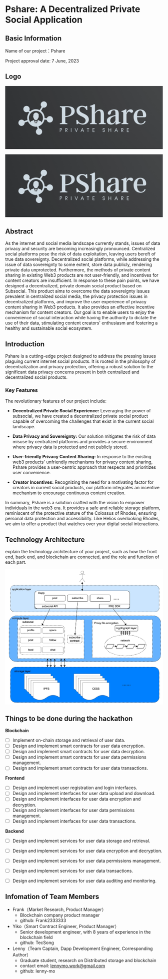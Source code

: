 # Pshare: A Decentralized Private Social Application

##  Basic Information

Name of our project：Pshare

Project approval date: 7 June, 2023

## Logo
<img src="https://raw.githubusercontent.com/lenny-mo/PictureUploadFolder/main/20230703003712.png" alt="Image" style="width: 600px; height: auto;">

![image.png](https://raw.githubusercontent.com/lenny-mo/PictureUploadFolder/main/20230703003712.png)

## Abstract
As the internet and social media landscape currently stands, issues of data privacy and security are becoming increasingly pronounced. Centralized social platforms pose the risk of data exploitation, leaving users bereft of true data sovereignty. Decentralized social platforms, while addressing the issue of data sovereignty to some extent, store data publicly, rendering private data unprotected. Furthermore, the methods of private content sharing in existing Web3 products are not user-friendly, and incentives for content creators are insufficient. In response to these pain points, we have designed a decentralized, private domain social product based on Subsocial. This product aims to overcome the data sovereignty issues prevalent in centralized social media, the privacy protection issues in decentralized platforms, and improve the user experience of privacy content sharing in Web3 products. It also provides an effective incentive mechanism for content creators. Our goal is to enable users to enjoy the convenience of social interaction while having the authority to dictate the use of their data, stimulating content creators' enthusiasm and fostering a healthy and sustainable social ecosystem.


## Introduction


Pshare is a cutting-edge project designed to address the pressing issues plaguing current internet social products. It is rooted in the philosophy of decentralization and privacy protection, offering a robust solution to the significant data privacy concerns present in both centralized and decentralized social products.

### Key Features
The revolutionary features of our project include:

- **Decentralized Private Social Experience:** Leveraging the power of subsocial, we have created a decentralized private social product capable of overcoming the challenges that exist in the current social landscape.

- **Data Privacy and Sovereignty:** Our solution mitigates the risk of data misuse by centralized platforms and provides a secure environment where privacy data is protected and not publicly stored.

- **User-friendly Privacy Content Sharing:** In response to the existing web3 products' unfriendly mechanisms for privacy content sharing, Pshare provides a user-centric approach that respects and prioritizes user convenience.

- **Creator Incentives:** Recognizing the need for a motivating factor for creators in current social products, our platform integrates an incentive mechanism to encourage continuous content creation.

In summary, Pshare is a solution crafted with the vision to empower individuals in the web3 era. It provides a safe and reliable storage platform, reminiscent of the protective stature of the Colossus of Rhodes, ensuring personal data protection and accessibility. Like Helios overlooking Rhodes, we aim to offer a product that watches over your digital social interactions.


## Technology Architecture

explain the technology architecture of your project, such as how the front end, back end, and blockchain are connected, and the role and function of each part.

![DappArchitecture.jpeg | 800](https://raw.githubusercontent.com/lenny-mo/PictureUploadFolder/main/DappArchitecture.jpeg)


## Things to be done during the hackathon
**Blockchain**

- [ ] Implement on-chain storage and retrieval of user data.
- [ ] Design and implement smart contracts for user data encryption.
- [ ] Design and implement smart contracts for user data decryption.
- [ ] Design and implement smart contracts for user data permissions management.
- [ ] Design and implement smart contracts for user data transactions.

**Frontend**

- [ ] Design and implement user registration and login interfaces.
- [ ] Design and implement interfaces for user data upload and download.
- [ ] Design and implement interfaces for user data encryption and decryption.
- [ ] Design and implement interfaces for user data permissions management.
- [ ] Design and implement interfaces for user data transactions.

**Backend**

- [ ] Design and implement services for user data storage and retrieval.
- [ ] Design and implement services for user data encryption and decryption.
- [ ] Design and implement services for user data permissions management.
- [ ] Design and implement services for user data transactions.
- [ ] Design and implement services for user data auditing and monitoring.



## Infomation of Team Members

- Frank（Market Research, Product Manager）
  - Blockchain company product manager
  - github: Frank2333333
- Yiko（Smart Contract Engineer, Product Manager）
  - Senior development engineer, with 8 years of experience in the blockchain field
  - github: TecSong
- Lenny（Team Captain, Dapp Development Engineer, Corresponding Author）
  - Graduate student, research on Distributed storage and blockchain
  - contact email: lennymo.work@gmail.com
  - github: lenny-mo


